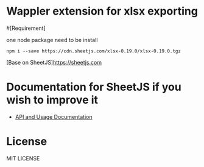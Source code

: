 # Wappler extension for xlsx exporting 

#[Requirement] 

one node package need to be install

 `npm i --save https://cdn.sheetjs.com/xlsx-0.19.0/xlsx-0.19.0.tgz`

 [Base on SheetJS]https://sheetjs.com

# Documentation for SheetJS if you wish to improve it

- [API and Usage Documentation](https://docs.sheetjs.com)


# License

MIT LICENSE 
